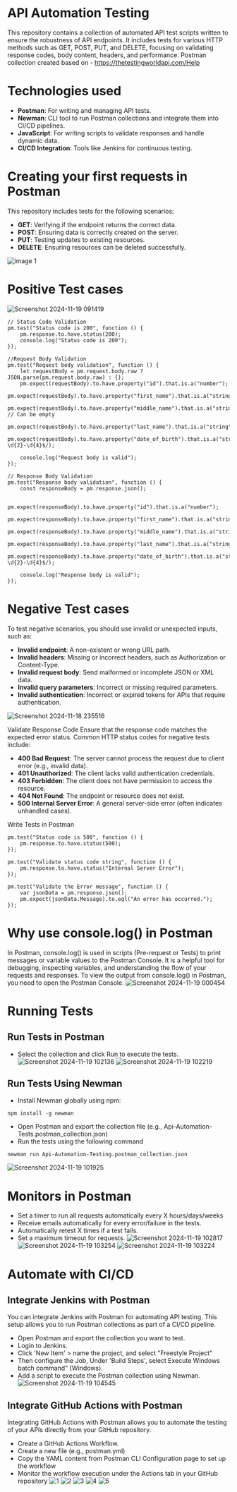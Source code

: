# API Automation Testing
This repository contains a collection of automated API test scripts written to ensure the robustness of API endpoints. It includes tests for various HTTP methods such as GET, POST, PUT, and DELETE, focusing on validating response codes, body content, headers, and performance.
Postman collection created based on - https://thetestingworldapi.com/Help

# Technologies used
* **Postman**: For writing and managing API tests.
* **Newman**: CLI tool to run Postman collections and integrate them into CI/CD pipelines.
* **JavaScript**: For writing scripts to validate responses and handle dynamic data.
* **CI/CD Integration**: Tools like Jenkins for continuous testing.

# Creating your first requests in Postman
This repository includes tests for the following scenarios:
* **GET**: Verifying if the endpoint returns the correct data.
* **POST**: Ensuring data is correctly created on the server.
* **PUT**: Testing updates to existing resources.
* **DELETE**: Ensuring resources can be deleted successfully.
  
![image 1](https://github.com/user-attachments/assets/ddca5151-2090-47e2-bc4e-869bbf7216c9)

# Positive Test cases
![Screenshot 2024-11-19 091419](https://github.com/user-attachments/assets/7dade5e8-2134-4c6b-95fd-9bb975f13827)

```
// Status Code Validation
pm.test("Status code is 200", function () {
    pm.response.to.have.status(200);
    console.log("Status code is 200");
});

//Request Body Validation
pm.test("Request body validation", function () {
    let requestBody = pm.request.body.raw ? JSON.parse(pm.request.body.raw) : {};
    pm.expect(requestBody).to.have.property("id").that.is.a("number");
    pm.expect(requestBody).to.have.property("first_name").that.is.a("string").and.not.empty;
    pm.expect(requestBody).to.have.property("middle_name").that.is.a("string"); // Can be empty
    pm.expect(requestBody).to.have.property("last_name").that.is.a("string").and.not.empty;
    pm.expect(requestBody).to.have.property("date_of_birth").that.is.a("string").and.match(/^\d{2}-\d{2}-\d{4}$/);

    console.log("Request body is valid");
});

// Response Body Validation
pm.test("Response body validation", function () {
    const responseBody = pm.response.json();
    
    pm.expect(responseBody).to.have.property("id").that.is.a("number");
    pm.expect(responseBody).to.have.property("first_name").that.is.a("string").and.not.empty;
    pm.expect(responseBody).to.have.property("middle_name").that.is.a("string"); 
    pm.expect(responseBody).to.have.property("last_name").that.is.a("string").and.not.empty;
    pm.expect(responseBody).to.have.property("date_of_birth").that.is.a("string").and.match(/^\d{2}-\d{2}-\d{4}$/);

    console.log("Response body is valid");
});
```

# Negative Test cases
To test negative scenarios, you should use invalid or unexpected inputs, such as:
* **Invalid endpoint**: A non-existent or wrong URL path.
* **Invalid headers**: Missing or incorrect headers, such as Authorization or Content-Type.
* **Invalid request body**: Send malformed or incomplete JSON or XML data.
* **Invalid query parameters**: Incorrect or missing required parameters.
* **Invalid authentication**: Incorrect or expired tokens for APIs that require authentication.

![Screenshot 2024-11-18 235516](https://github.com/user-attachments/assets/6e6e0edb-0fc1-480d-9c47-3984f65e80dd)

Validate Response Code
Ensure that the response code matches the expected error status. Common HTTP status codes for negative tests include:
* **400 Bad Request**: The server cannot process the request due to client error (e.g., invalid data).
* **401 Unauthorized**: The client lacks valid authentication credentials.
* **403 Forbidden**: The client does not have permission to access the resource.
* **404 Not Found**: The endpoint or resource does not exist.
* **500 Internal Server Error**: A general server-side error (often indicates unhandled cases).

Write Tests in Postman
```
pm.test("Status code is 500", function () {
    pm.response.to.have.status(500);
});

pm.test("Validate status code string", function () {
    pm.response.to.have.status("Internal Server Error");
});

pm.test("Validate the Error message", function () {
    var jsonData = pm.response.json();
    pm.expect(jsonData.Message).to.eql("An error has occurred.");
});
```
# Why use console.log() in Postman
In Postman, console.log() is used in scripts (Pre-request or Tests) to print messages or variable values to the Postman Console. It is a helpful tool for debugging, inspecting variables, and understanding the flow of your requests and responses. To view the output from console.log() in Postman, you need to open the Postman Console.
![Screenshot 2024-11-19 000454](https://github.com/user-attachments/assets/89379fd8-3365-4f9d-9d1f-2eb0ffbc9717)

# Running Tests
## Run Tests in Postman
* Select the collection and click Run to execute the tests.
![Screenshot 2024-11-19 102136](https://github.com/user-attachments/assets/f9c16e39-3d75-496f-88ad-4c8ce4b9010f)
![Screenshot 2024-11-19 102219](https://github.com/user-attachments/assets/d8178e22-4523-4a24-9dbb-07393e038526)

## Run Tests Using Newman
* Install Newman globally using npm:
```
npm install -g newman
```
* Open Postman and export the collection file (e.g., Api-Automation-Tests.postman_collection.json)
* Run the tests using the following command
```
newman run Api-Automation-Testing.postman_collection.json
```
![Screenshot 2024-11-19 101925](https://github.com/user-attachments/assets/2eb5acb7-29a5-474b-9844-76710415715a)

# Monitors in Postman
* Set a timer to run all requests automatically every X hours/days/weeks
* Receive emails automatically for every error/failure in the tests.
* Automatically retest X times if a test fails.
* Set a maximum timeout for requests.
![Screenshot 2024-11-19 102817](https://github.com/user-attachments/assets/cc8e1f29-6899-41f0-9c6e-d40d1aff53d5)
![Screenshot 2024-11-19 103254](https://github.com/user-attachments/assets/5ede78aa-21ed-48d8-88f7-5cd23325bda8)
![Screenshot 2024-11-19 103224](https://github.com/user-attachments/assets/512fcccc-ddff-4426-b7a3-d210c7bab660)

# Automate with CI/CD
## Integrate Jenkins with Postman
You can integrate Jenkins with Postman for automating API testing. This setup allows you to run Postman collections as part of a CI/CD pipeline.
* Open Postman and export the collection you want to test.
* Login to Jenkins.
* Click 'New Item' > name the project, and select "Freestyle Project"
* Then configure the Job, Under 'Build Steps', select Execute Windows batch command" (Windows).
* Add a script to execute the Postman collection using Newman.
![Screenshot 2024-11-19 104545](https://github.com/user-attachments/assets/4fb1e1c2-a110-4aa0-9ddd-691750c3f64c)

## Integrate GitHub Actions with Postman
Integrating GitHub Actions with Postman allows you to automate the testing of your APIs directly from your GitHub repository.
* Create a GitHub Actions Workflow.
* Create a new file (e.g., postman.yml)
* Copy the YAML content from  Postman CLI Configuration page to set up the workflow
* Monitor the workflow execution under the Actions tab in your GitHub repository
![1](https://github.com/user-attachments/assets/ece4d90f-a803-4a92-a72a-55af95525a5a)
![2](https://github.com/user-attachments/assets/185f5a81-819e-4fc1-8409-2eb4733cc664)
![3](https://github.com/user-attachments/assets/c7a4194d-2498-4518-89bc-095ac97c214e)
![4](https://github.com/user-attachments/assets/fa1cae00-725c-43d3-9909-f400314829c8)
![5](https://github.com/user-attachments/assets/ffe318d4-4014-477c-8cd5-84bc810c0ec0)
